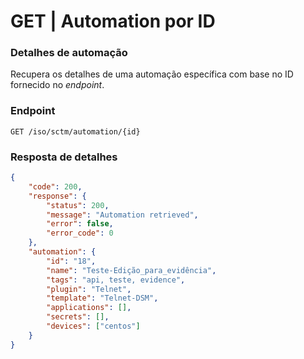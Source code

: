 # GET | Automation por ID

### Detalhes de automação

Recupera os detalhes de uma automação específica com base no ID fornecido no *endpoint*.

### Endpoint

```
GET /iso/sctm/automation/{id}
```

### Resposta de detalhes

```json
{
    "code": 200,
    "response": {
        "status": 200,
        "message": "Automation retrieved",
        "error": false,
        "error_code": 0
    },
    "automation": {
        "id": "18",
        "name": "Teste-Edição_para_evidência",
        "tags": "api, teste, evidence",
        "plugin": "Telnet",
        "template": "Telnet-DSM",
        "applications": [],
        "secrets": [],
        "devices": ["centos"]
    }
}
```